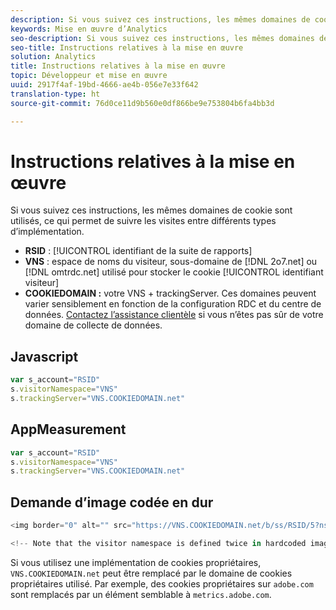 ```yaml
---
description: Si vous suivez ces instructions, les mêmes domaines de cookie sont utilisés, ce qui permet de suivre les visites entre différents types d’implémentation.
keywords: Mise en œuvre d’Analytics
seo-description: Si vous suivez ces instructions, les mêmes domaines de cookie sont utilisés, ce qui permet de suivre les visites entre différents types d’implémentation.
seo-title: Instructions relatives à la mise en œuvre
solution: Analytics
title: Instructions relatives à la mise en œuvre
topic: Développeur et mise en œuvre
uuid: 2917f4af-19bd-4666-ae4b-056e7e33f642
translation-type: ht
source-git-commit: 76d0ce11d9b560e0df866be9e753804b6fa4bb3d

---
```



# Instructions relatives à la mise en œuvre

Si vous suivez ces instructions, les mêmes domaines de cookie sont utilisés, ce qui permet de suivre les visites entre différents types d’implémentation.

* **RSID** : [!UICONTROL identifiant de la suite de rapports]
* **VNS** : espace de noms du visiteur, sous-domaine de [!DNL 2o7.net] ou [!DNL omtrdc.net] utilisé pour stocker le cookie [!UICONTROL identifiant visiteur]
* **COOKIEDOMAIN :** votre VNS + trackingServer. Ces domaines peuvent varier sensiblement en fonction de la configuration RDC et du centre de données. [Contactez l’assistance clientèle](https://helpx.adobe.com/fr/contact/enterprise-support.ec.html#analytics) si vous n’êtes pas sûr de votre domaine de collecte de données.

## Javascript

```javascript
var s_account="RSID" 
s.visitorNamespace="VNS" 
s.trackingServer="VNS.COOKIEDOMAIN.net" 
```

## AppMeasurement

```javascript
var s_account="RSID" 
s.visitorNamespace="VNS" 
s.trackingServer="VNS.COOKIEDOMAIN.net" 
```

## Demande d’image codée en dur

```javascript
<img border="0" alt="" src="https://VNS.COOKIEDOMAIN.net/b/ss/RSID/5?ns=VNS" width="1" height="1" /> 

<!-- Note that the visitor namespace is defined twice in hardcoded image requests; once in the http subdomain, and another using the ns= query string parameter! -->
```

Si vous utilisez une implémentation de cookies propriétaires, `VNS.COOKIEDOMAIN.net` peut être remplacé par le domaine de cookies propriétaires utilisé. Par exemple, des cookies propriétaires sur `adobe.com` sont remplacés par un élément semblable à `metrics.adobe.com`.
